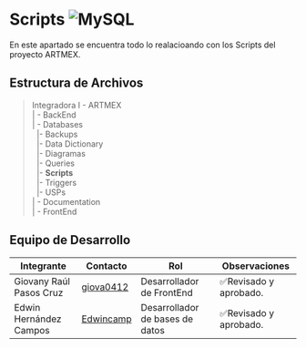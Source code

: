 # Scripts ![MySQL](https://img.shields.io/badge/MySQL-00000F?style=for-the-badge&logo=mysql&logoColor=white)
En este apartado se encuentra todo lo realacioando con los Scripts del proyecto ARTMEX.

## Estructura de Archivos

>Integradora I -  ARTMEX<br>
>| - BackEnd <br>
>| - Databases<br>
>&nbsp;&nbsp;|- Backups<br>
>&nbsp;&nbsp;|- Data Dictionary<br>
>&nbsp;&nbsp;|- Diagramas<br>
>&nbsp;&nbsp;|- Queries<br>
>&nbsp;&nbsp;|- **Scripts**<br>
>&nbsp;&nbsp;|- Triggers<br>
>&nbsp;&nbsp;|- USPs<br>
>| - Documentation<br>
>| - FrontEnd<br>

## Equipo de Desarrollo

|Integrante|Contacto|Rol|Observaciones|
|------------|--------|---|---|
|Giovany Raúl Pasos Cruz|[giova0412](https://github.com/Egiova0412)|Desarrollador de FrontEnd|✅Revisado y aprobado.|
|Edwin Hernández Campos|[Edwincamp](https://github.com/Edwincamp)|Desarrollador de bases de datos|✅Revisado y aprobado.|